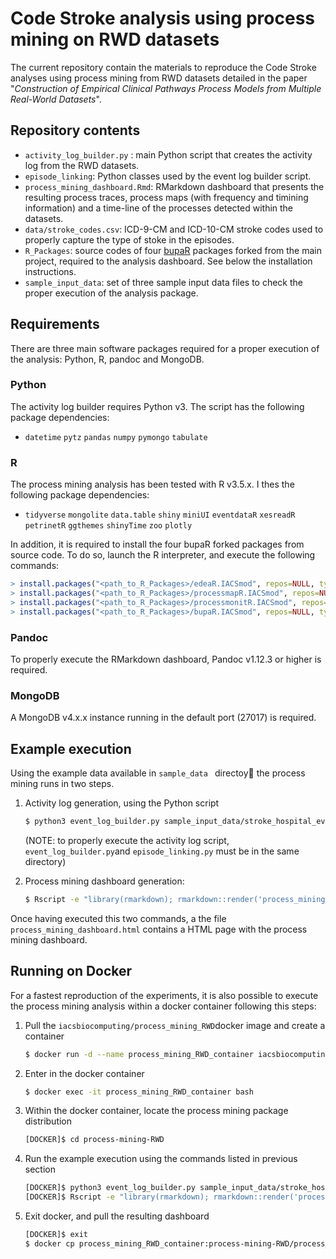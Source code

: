 # Code Stroke analysis using process mining on RWD datasets
The current repository contain the materials to reproduce the Code Stroke analyses using process mining from RWD datasets detailed in the paper "*Construction of Empirical Clinical Pathways Process Models from Multiple Real-World Datasets*".

## Repository contents

* `activity_log_builder.py` :  main Python script that creates the activity log from the RWD datasets.
* `episode_linking`: Python classes used by the event log builder script.
* `process_mining_dashboard.Rmd`: RMarkdown dashboard that presents the resulting process traces, process maps (with frequency and timining information) and a time-line of the processes detected within the datasets.
* `data/stroke_codes.csv`: ICD-9-CM and ICD-10-CM stroke codes used to properly capture the type of stoke in the episodes.
* `R_Packages`:  source codes of four [bupaR](https://www.bupar.net/) packages forked from the main project, required to the analysis dashboard. See below the installation instructions.
* `sample_input_data`: set of three sample input data files to check the proper execution of the analysis package.

## Requirements

There are three main software packages required for a proper execution of the analysis: Python, R, pandoc and MongoDB.

### Python

The activity log builder requires Python v3. The script has the following package dependencies:

* `datetime` `pytz` `pandas` `numpy` `pymongo`  `tabulate`

### R

The process mining analysis has been tested with R v3.5.x. I thes the following package dependencies:

* `tidyverse` `mongolite` `data.table` `shiny` `miniUI` `eventdataR` `xesreadR` `petrinetR` `ggthemes` `shinyTime` `zoo` `plotly`

In addition, it is required to install the four bupaR forked packages from source code. To do so, launch the R  interpreter, and execute the following commands:

```R
> install.packages("<path_to_R_Packages>/edeaR.IACSmod", repos=NULL, type="source")
> install.packages("<path_to_R_Packages>/processmapR.IACSmod", repos=NULL, type="source")
> install.packages("<path_to_R_Packages>/processmonitR.IACSmod", repos=NULL, type="source")
> install.packages("<path_to_R_Packages>/bupaR.IACSmod", repos=NULL, type="source")
```

### Pandoc

To properly execute the RMarkdown dashboard, Pandoc v1.12.3 or higher is required.

### MongoDB

A MongoDB v4.x.x instance running in the default port (27017) is required.

## Example execution

Using the example data available in `sample_data ` directoy the process mining runs in two steps.

1. Activity log generation, using the Python script

   ```bash
   $ python3 event_log_builder.py sample_input_data/stroke_hospital_events_AR_SAMPLE.csv sample_input_data/stroke_urgent_care_events_AR_SAMPLE.csv sample_input_data/stroke_patients_data_AR_SAMPLE.csv
   ```

   (NOTE: to properly execute the activity log script, `event_log_builder.py`and `episode_linking.py` must be in the same directory)

2. Process mining dashboard generation:

   ```bash
   $ Rscript -e "library(rmarkdown); rmarkdown::render('process_mining_dashboard.Rmd', output_file='process_mining_dashboard.html')" --args "--root_dir=$PWD"
   ```

Once having executed this two commands, a the file `process_mining_dashboard.html` contains a HTML page with the process mining dashboard. 



## Running on Docker

For a fastest reproduction of the experiments, it is also possible to execute the process mining analysis within a docker container following this steps:

1. Pull the `iacsbiocomputing/process_mining_RWD`docker image and create a container

   ```bash
   $ docker run -d --name process_mining_RWD_container iacsbiocomputing/process_mining_RWD
   ```

2. Enter in the docker container 

   ```bash
   $ docker exec -it process_mining_RWD_container bash
   ```

3. Within the docker container, locate the process mining package distribution

   ```bash
   [DOCKER]$ cd process-mining-RWD
   ```

4. Run the example execution using the commands listed in previous section

   ```bash
   [DOCKER]$ python3 event_log_builder.py sample_input_data/stroke_hospital_events_AR_SAMPLE.csv sample_input_data/stroke_urgent_care_events_AR_SAMPLE.csv sample_input_data/stroke_patients_data_AR_SAMPLE.csv
   [DOCKER]$ Rscript -e "library(rmarkdown); rmarkdown::render('process_mining_dashboard.Rmd', output_file='process_mining_dashboard.html')" --args "--root_dir=$PWD"
   ```

5. Exit docker, and pull the resulting dashboard

   ```bash
   [DOCKER]$ exit
   $ docker cp process_mining_RWD_container:process-mining-RWD/process_mining_dashboard.html .
   ```

   

